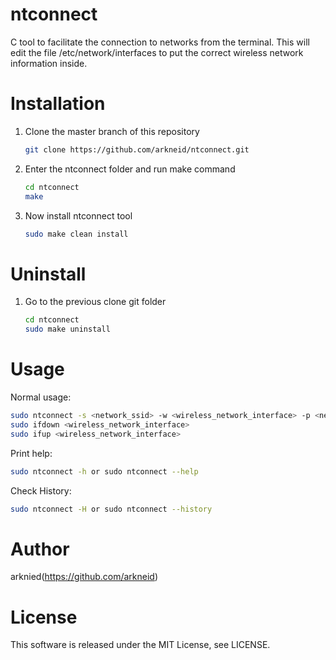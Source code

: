 # ntconnect
C tool to facilitate the connection to networks from the terminal.
This will edit the file /etc/network/interfaces to put the correct wireless network information inside.

# Installation
<ol>
<li>Clone the master branch of this repository</li>
	
```bash
git clone https://github.com/arkneid/ntconnect.git
```
<li>Enter the ntconnect folder and run make command</li>

```bash
cd ntconnect
make
```
<li>Now install ntconnect tool</li>	

```bash
sudo make clean install
```
</ol>

# Uninstall
<ol>
<li>Go to the previous clone git folder</li>

```bash
cd ntconnect
sudo make uninstall
```
</ol>

# Usage
Normal usage:

```bash
sudo ntconnect -s <network_ssid> -w <wireless_network_interface> -p <network_password>
sudo ifdown <wireless_network_interface>
sudo ifup <wireless_network_interface>
```

Print help:

```bash
sudo ntconnect -h or sudo ntconnect --help
```

Check History:
```bash
sudo ntconnect -H or sudo ntconnect --history
```

# Author
arknied(https://github.com/arkneid)

# License
This software is released under the MIT License, see LICENSE.
